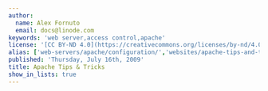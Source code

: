 ```yaml
---
author:
  name: Alex Fornuto
  email: docs@linode.com
keywords: 'web server,access control,apache'
license: '[CC BY-ND 4.0](https://creativecommons.org/licenses/by-nd/4.0)'
alias: ['web-servers/apache/configuration/','websites/apache-tips-and-tricks/']
published: 'Thursday, July 16th, 2009'
title: Apache Tips & Tricks
show_in_lists: true
---
```

